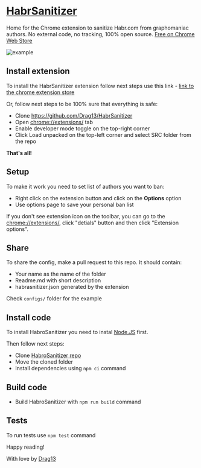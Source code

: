 # [HabrSanitizer](https://chrome.google.com/webstore/detail/habrosanitizer/gnbmgdpmmddeegooghfhjlchocllcgpc)

Home for the Chrome extension to sanitize Habr.com from graphomaniac authors. No external code, no tracking, 100% open source. [Free on Chrome Web Store](https://chrome.google.com/webstore/detail/habrosanitizer/gnbmgdpmmddeegooghfhjlchocllcgpc)

![example](https://raw.githubusercontent.com/Drag13/HabrSanitizer/master/docs/example.jpg)

## Install extension

To install the HabrSanitizer extension follow next steps use this link - [link to the chrome extension store](https://chrome.google.com/webstore/detail/habrosanitizer/gnbmgdpmmddeegooghfhjlchocllcgpc)

Or, follow next steps to be 100% sure that everything is safe:

* Clone https://github.com/Drag13/HabrSanitizer
* Open [chrome://extensions/](chrome://extensions/) tab
* Enable developer mode toggle on the top-right corner
* Click Load unpacked on the top-left corner and select SRC folder from the repo

**That's all!**

## Setup

To make it work you need to set list of authors you want to ban:

* Right click on the extension button and click on the **Options** option
* Use options page to save your personal ban list

If you don't see extension icon on the toolbar, you can go to the [chrome://extensions/](chrome://extensions/), click "detials" button and then click "Extension options".

## Share

To share the config, make a pull request to this repo. It should contain:

* Your name as the name of the folder
* Readme.md with short description
* habrasnitizer.json generated by the extension

Check `configs/` folder for the example

## Install code

To install HabroSanitizer you need to instal [Node.JS](https://nodejs.org/en/) first.

Then follow next steps:

* Clone [HabroSanitizer repo](https://github.com/Drag13/HabrSanitizer)
* Move the cloned folder
* Install dependencies using `npm ci` command

## Build code

* Build HabroSanitizer with `npm run build` command

## Tests

To run tests use `npm test` command

Happy reading!

With love by [Drag13](https://drag13.io)
